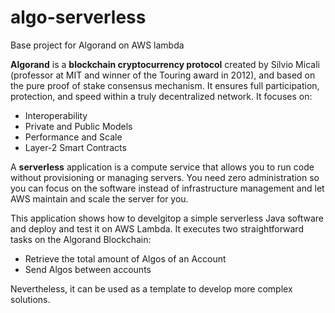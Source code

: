 # algo-serverless
Base project for Algorand on AWS lambda

**Algorand** is a **blockchain cryptocurrency protocol** created by Silvio Micali (professor at MIT and winner of the Touring award in 2012), and based on the pure proof of stake consensus mechanism.
It ensures full participation, protection, and speed within a truly decentralized network. 
It focuses on:
- Interoperability
- Private and Public Models
- Performance and Scale
- Layer-2 Smart Contracts

A **serverless** application is a compute service that allows you to run code without provisioning or managing servers. You need zero administration so you can focus on the software instead of infrastructure management and let AWS maintain and scale the server for you.

This application shows how to develgitop a simple serverless Java software and deploy and test it on AWS Lambda. 
It executes two straightforward tasks on the Algorand Blockchain:

- Retrieve the total amount of Algos of an Account 
- Send Algos between accounts

Nevertheless, it can be used as a template to develop more complex solutions. 


